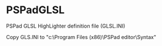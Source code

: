 # PSPadGLSL

PSPad GLSL HighLighter definition file (GLSL.INI)

Copy GLS.INI to "c:\Program Files (x86)\PSPad editor\Syntax\"
